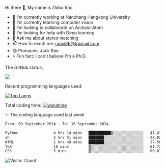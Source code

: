 Hi there 👋, My name is Zhibo Rao
- 🔭 I’m currently working at Nanchang Hangkong University
- 🌱 I’m currently learning computer vision
- 👯 I’m looking to collaborate on Archaic-Atom
- 🤔 I’m looking for help with Deep learning
- 💬 Ask me about stereo matching
- 📫 How to reach me: raoxi36@foxmail.com
- 😄 Pronouns: Jack Rao
- ⚡ Fun fact: I can't believe I'm a Ph.D.

The GitHub status:

![](https://github-readme-stats.vercel.app/api?username=ZhiboRao)

Recent programming languages used:

[![Top Langs](https://github-readme-stats.vercel.app/api/top-langs/?username=ZhiboRao&layout=compact)](https://github.com/anuraghazra/github-readme-stats)

Total coding time: [![wakatime](https://wakatime.com/badge/user/51ec5ec7-4742-4243-9eea-732ade32c0b7.svg)](https://wakatime.com/@51ec5ec7-4742-4243-9eea-732ade32c0b7)

✨ The coding language used last week 
<!--START_SECTION:waka-->

```txt
From: 09 September 2024 - To: 16 September 2024

Python                4 hrs 14 mins   ██████████▒░░░░░░░░░░░░░░   41.47 %
sh                    2 hrs 51 mins   ███████░░░░░░░░░░░░░░░░░░   28.02 %
HTML                  2 hrs 49 mins   ███████░░░░░░░░░░░░░░░░░░   27.58 %
TeX                   10 mins         ▒░░░░░░░░░░░░░░░░░░░░░░░░   01.72 %
CSS                   5 mins          ▒░░░░░░░░░░░░░░░░░░░░░░░░   00.87 %
```

<!--END_SECTION:waka-->

![Visitor Count](https://profile-counter.glitch.me/Raohaocheng/count.svg)
